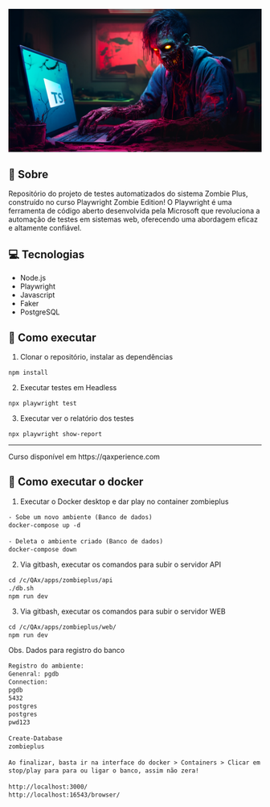 ![poster](https://raw.githubusercontent.com/qaxperience/thumbnails/main/playwright-zombie.png)

## 🤘 Sobre

Repositório do projeto de testes automatizados do sistema Zombie Plus, construído no curso Playwright Zombie Edition! O Playwright é uma ferramenta de código aberto desenvolvida pela Microsoft que revoluciona a automação de testes em sistemas web, oferecendo uma abordagem eficaz e altamente confiável.

## 💻 Tecnologias
- Node.js
- Playwright
- Javascript
- Faker
- PostgreSQL

## 🤖 Como executar

1. Clonar o repositório, instalar as dependências
```
npm install
```

2. Executar testes em Headless
```
npx playwright test 
```

3. Executar ver o relatório dos testes
```
npx playwright show-report
```

<hr>
Curso disponível em https://qaxperience.com

## 🤖 Como executar o docker

1. Executar o Docker desktop e dar play no container zombieplus
```
- Sobe um novo ambiente (Banco de dados)
docker-compose up -d

- Deleta o ambiente criado (Banco de dados)
docker-compose down
```

2. Via gitbash, executar os comandos para subir o servidor API
```
cd /c/QAx/apps/zombieplus/api
./db.sh
npm run dev
```

3. Via gitbash, executar os comandos para subir o servidor WEB
```
cd /c/QAx/apps/zombieplus/web/
npm run dev 
```

Obs. Dados para registro do banco
```
Registro do ambiente:
Genenral: pgdb
Connection:
pgdb
5432
postgres
postgres
pwd123

Create-Database
zombieplus

Ao finalizar, basta ir na interface do docker > Containers > Clicar em stop/play para para ou ligar o banco, assim não zera!

http://localhost:3000/
http://localhost:16543/browser/
```